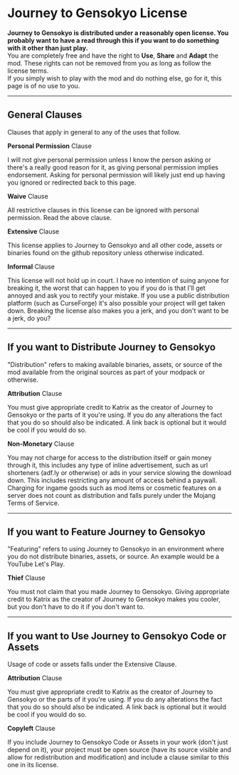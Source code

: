 # Journey to Gensokyo License

**Journey to Gensokyo is distributed under a reasonably open license. You probably want to have a read through this if you want to do something with it other than just play.**  
You are completely free and have the right to **Use**, **Share** and **Adapt** the mod. These rights can not be removed from you as long as follow the license terms.  
If you simply wish to play with the mod and do nothing else, go for it, this page is of no use to you.

* * *

## General Clauses

Clauses that apply in general to any of the uses that follow.

**Personal Permission** Clause

I will not give personal permission unless I know the person asking or there's a really good reason for it, as giving personal permission implies endorsement. Asking for personal permission will likely just end up having you ignored or redirected back to this page.

**Waive** Clause

All restrictive clauses in this license can be ignored with personal permission. Read the above clause.

**Extensive** Clause

This license applies to Journey to Gensokyo and all other code, assets or binaries found on the github repository unless otherwise indicated.

**Informal** Clause

This license will not hold up in court. I have no intention of suing anyone for breaking it, the worst that can happen to you if you do is that I'll get annoyed and ask you to rectify your mistake. If you use a public distribution platform (such as CurseForge) it's also possible your project will get taken down. Breaking the license also makes you a jerk, and you don't want to be a jerk, do you?

* * *

## If you want to **Distribute Journey to Gensokyo**

"Distribution" refers to making available binaries, assets, or source of the mod available from the original sources as part of your modpack or otherwise.

**Attribution** Clause

You must give appropriate credit to Katrix as the creator of Journey to Gensokyo or the parts of it you're using. If you do any alterations the fact that you do so should also be indicated. A link back is optional but it would be cool if you would do so.

**Non-Monetary** Clause

You may not charge for access to the distribution itself or gain money through it, this includes any type of inline advertisement, such as url shorteners (adf.ly or otherwise) or ads in your service slowing the download down. This includes restricting any amount of access behind a paywall. Charging for ingame goods such as mod items or cosmetic features on a server does not count as distribution and falls purely under the Mojang Terms of Service.

* * *

## If you want to **Feature Journey to Gensokyo**

"Featuring" refers to using Journey to Gensokyo in an environment where you do not distribute binaries, assets, or source. An example would be a YouTube Let's Play.

**Thief** Clause

You must not claim that you made Journey to Gensokyo. Giving appropriate credit to Katrix as the creator of Journey to Gensokyo makes you cooler, but you don't have to do it if you don't want to.

* * *

## If you want to **Use Journey to Gensokyo Code or Assets**

Usage of code or assets falls under the Extensive Clause.

**Attribution** Clause

You must give appropriate credit to Katrix as the creator of Journey to Gensokyo or the parts of it you're using. If you do any alterations the fact that you do so should also be indicated. A link back is optional but it would be cool if you would do so.

**Copyleft** Clause

If you include Journey to Gensokyo Code or Assets in your work (don't just depend on it), your project must be open source (have its source visible and allow for redistribution and modification) and include a clause similar to this one in its license.